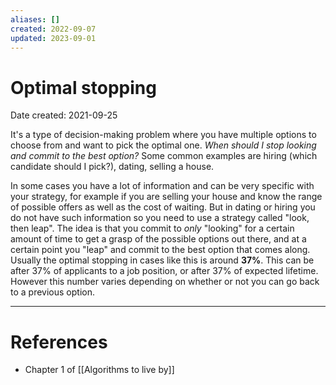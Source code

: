 ```yaml
---
aliases: []
created: 2022-09-07
updated: 2023-09-01
---
```


# Optimal stopping
Date created: 2021-09-25

It's a type of decision-making problem where you have multiple options to choose from and want to pick the optimal one. *When should I stop looking and commit to the best option?* Some common examples are hiring (which candidate should I pick?), dating, selling a house.

In some cases you have a lot of information and can be very specific with your strategy, for example if you are selling your house and know the range of possible offers as well as the cost of waiting. But in dating or hiring you do not have such information so you need to use a strategy called "look, then leap". The idea is that you commit to *only* "looking" for a certain amount of time to get a grasp of the possible options out there, and at a certain point you "leap" and commit to the best option that comes along. Usually the optimal stopping in cases like this is around **37%**. This can be after 37% of applicants to a job position, or after 37% of expected lifetime. However this number varies depending on whether or not you can go back to a previous option.

---
# References
* Chapter 1 of [[Algorithms to live by]]
